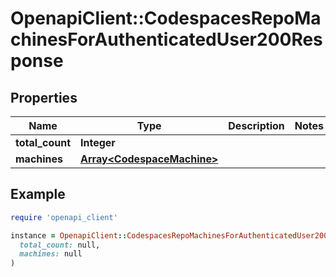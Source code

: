 # OpenapiClient::CodespacesRepoMachinesForAuthenticatedUser200Response

## Properties

| Name | Type | Description | Notes |
| ---- | ---- | ----------- | ----- |
| **total_count** | **Integer** |  |  |
| **machines** | [**Array&lt;CodespaceMachine&gt;**](CodespaceMachine.md) |  |  |

## Example

```ruby
require 'openapi_client'

instance = OpenapiClient::CodespacesRepoMachinesForAuthenticatedUser200Response.new(
  total_count: null,
  machines: null
)
```

